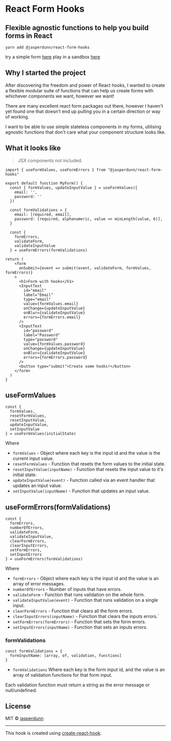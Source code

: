 # React Form Hooks

## Flexible agnostic functions to help you build forms in React

`yarn add @jasperdunn/react-form-hooks`

try a simple form [here](https://jasperdunn.github.io/react-form-hooks/)
play in a sandbox [here](https://codesandbox.io/s/937p7o6plp)

## Why I started the project

After discovering the freedom and power of React hooks,
I wanted to create a flexible modular suite of functions that can help us create forms
with whichever components we want, however we want!

There are many excellent react form packages out there, however I haven't yet found one that doesn't
end up pulling you in a certain direction or way of working.

I want to be able to use simple stateless components in my forms, utilising agnostic
functions that don't care what your component structure looks like.

## What it looks like

> JSX components not included.

```
import { useFormValues, useFormErrors } from "@jasperdunn/react-form-hooks"

export default function MyForm() {
  const { formValues, updateInputValue } = useFormValues({
    email: '',
    password: ''
  })

  const formValidations = {
    email: [required, email],
    password: [required, alphanumeric, value => minLength(value, 6)],
  }

  const {
    formErrors,
    validateForm,
    validateInputValue
  } = useFormErrors(formValidations)

return (
    <form
      onSubmit={event => submit(event, validateForm, formValues, formErrors)}
    >
      <h1>Form with hooks</h1>
      <InputText
        id="email"
        label="Email"
        type="email"
        value={formValues.email}
        onChange={updateInputValue}
        onBlur={validateInputValue}
        errors={formErrors.email}
      />
      <InputText
        id="password"
        label="Password"
        type="password"
        value={formValues.password}
        onChange={updateInputValue}
        onBlur={validateInputValue}
        errors={formErrors.password}
      />
      <button type="submit">Create some hooks!</button>
    </form>
  )
}
```

## useFormValues

```
const {
  formValues,
  resetFormValues,
  resetInputValue,
  updateInputValue,
  setInputValue
} = useFormValues(initialState)
```

Where

- `formValues` - Object where each key is the input id and the value is the current input value.
- `resetFormValues` - Function that resets the form values to the initial state.
- `resetInputValue(inputName)` - Function that resets the input value to it's initial state.
- `updateInputValue(event)` - Function called via an event handler that updates an input value.
- `setInputValue(inputName)` - Function that updates an input value.

## useFormErrors(formValidations)

```
const {
  formErrors,
  numberOfErrors,
  validateForm,
  validateInputValue,
  clearFormErrors,
  clearInputErrors,
  setFormErrors,
  setInputErrors
} = useFormErrors(formValidations)
```

Where

- `formErrors` - Object where each key is the input id and the value is an array of error messages.
- `numberOfErrors` - Number of inputs that have errors.
- `validateForm` - Function that runs validation on the whole form.
- `validateInputValue(event)` - Function that runs validation on a single input.
- `clearFormErrors` - Function that clears all the form errors.
- `clearInputErrors(inputName)` - Function that clears the inputs errors.`
- `setFormErrors(formErrors)` - Function that sets the form errors.
- `setInputErrors(inputName)` - Function that sets an inputs errors.

### formValidations

```
const formValidations = {
  formInputName: [array, of, validation, functions]
}
```

- `formValidations` Where each key is the form input id,
  and the value is an array of validation functions for that form input.

Each validation function must return a string as the error message or null/undefined.

## License

MIT © [jasperdunn](https://github.com/jasperdunn)

---

This hook is created using [create-react-hook](https://github.com/hermanya/create-react-hook).
